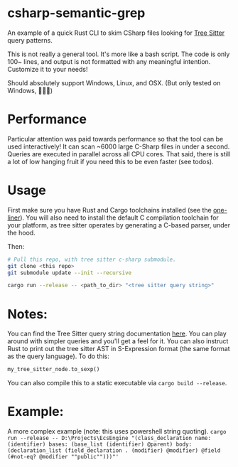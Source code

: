 # csharp-semantic-grep
An example of a quick Rust CLI to skim CSharp files looking for [Tree Sitter](https://tree-sitter.github.io/tree-sitter/) query patterns.

This is not really a general tool. It's more like a bash script. The code is only 100~ lines, and output is not formatted with any meaningful intention. Customize it to your needs! 

Should absolutely support Windows, Linux, and OSX. (But only tested on Windows, 🙇🏻‍♂️)

# Performance

Particular attention was paid towards performance so that the tool can be used interactively! It can scan ~6000 large C-Sharp files in under a second. Queries are executed in parallel across all CPU cores. That said, there is still a lot of low hanging fruit if you need this to be even faster (see todos).

# Usage

First make sure you have Rust and Cargo toolchains installed (see the [one-liner](https://www.rust-lang.org/tools/install)). You will also need to install the default C compilation toolchain for your platform, as tree sitter operates by generating a C-based parser, under the hood. 

Then:

```bash
# Pull this repo, with tree sitter c-sharp submodule.
git clone <this repo>
git submodule update --init --recursive

cargo run --release -- <path_to_dir> "<tree sitter query string>"
```

# Notes:

You can find the Tree Sitter query string documentation [here](https://tree-sitter.github.io/tree-sitter/using-parsers#pattern-matching-with-queries). You can play around with simpler queries and you'll get a feel for it. You can also instruct Rust to print out the tree sitter AST in S-Expression format (the same format as the query language). To do this:

```rust
my_tree_sitter_node.to_sexp()
```

You can also compile this to a static executable via `cargo build --release`.


# Example:

A more complex example (note: this uses powershell string quoting).
`cargo run --release -- D:\Projects\EcsEngine "(class_declaration name: (identifier) bases: (base_list (identifier) @parent) body: (declaration_list (field_declaration . (modifier) @modifier) @field (#not-eq? @modifier ""public"")))"'`


